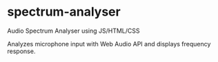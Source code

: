 # spectrum-analyser
Audio Spectrum Analyser using JS/HTML/CSS

Analyzes microphone input with Web Audio API and displays frequency response.
